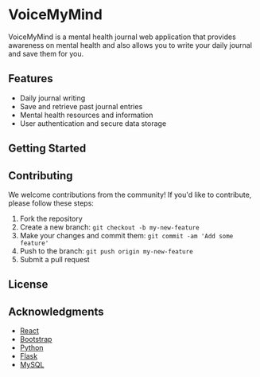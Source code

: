 # VoiceMyMind

VoiceMyMind is a mental health journal web application that provides awareness on mental health and also allows you to write your daily journal and save them for you.

## Features

- Daily journal writing
- Save and retrieve past journal entries
- Mental health resources and information
- User authentication and secure data storage

## Getting Started

## Contributing

We welcome contributions from the community! If you'd like to contribute, please follow these steps:

1. Fork the repository
2. Create a new branch: `git checkout -b my-new-feature`
3. Make your changes and commit them: `git commit -am 'Add some feature'`
4. Push to the branch: `git push origin my-new-feature`
5. Submit a pull request

## License

## Acknowledgments

- [React](https://reactjs.org/)
- [Bootstrap](https://getbootstrap.com/)
- [Python](https://www.python.org/)
- [Flask](https://flask.palletsprojects.com/)
- [MySQL](https://www.mysql.com/)
